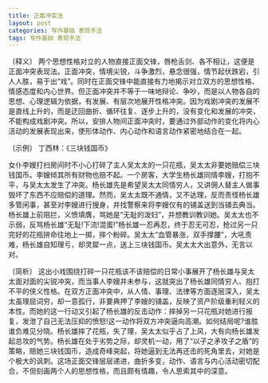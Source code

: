 ```yaml
---
title: 正面冲突法
layout: post
categories: 写作基础 表现手法
tags: 写作基础 表现手法
---
```


〔释义〕 两个思想性格对立的人物直接正面交锋，唇枪舌剑、各不相让，这便是正面冲突表现法。正面冲突，情境尖锐，斗争激烈，悬念很强，情节起伏跌宕，引人人胜，易于出“戏”。同时在正面交锋中能直接有力地揭示对立双方的思想性格、情感态度和内心世界。但正面冲突并不等于一味地辩论、争吵，而是以人物各自的思想、心理逻辑为依据，有发展、有层次地展开性格冲突。因为戏剧冲突的发展不是直线上升的，而是迂回曲折、循环往复、逐步上升的，没有变化和发展的冲突，不能构成戏剧冲突。所以，安排人物间正面冲突时，要通过外部动作的变化将内心活动的发展表现出来，使形体动作、内心动作和语言动作紧密地结合在一起。

〔示例〕 丁西林：《三块钱国币》

女仆李嫂打扫房间时不小心打碎了主人吴太太的一只花瓶，吴太太非要她赔偿三块钱国币。李嫂倾其所有财物也赔不起。一个房客，大学生杨长雄同情李嫂，打抱不平，与吴太太发生了冲突。杨长雄先是希望吴太太同情穷人，又讲佣人替主人做事毁坏了东西不应赔偿的道理。然而，吴太太既不通情，又不达理，反而责怪杨长雄多管闲事，甚至对李嫂进行搜身，并找警察来将李嫂仅有的铺盖送到当铺去典当。杨长雄上前阻拦，义愤填膺，骂她是“无耻的泼妇”，并想教训教训她。吴太太也不示弱，反骂杨长雄“无耻!下流!混蛋!”杨长雄一忍再忍，终于忍无可忍，抢过另一只完好的花瓶拼命往地上一掷，摔个粉碎。吴太太“血管暴涨，双手撑腰”，大吼责难，杨长雄自知理亏，却灵犀一点，送上三块钱国币。吴太太大出意外，无言以对。

〔简析〕 这出小戏围绕打碎一只花瓶该不该赔偿的日常小事展开了杨长雄与吴太太面对面的尖锐冲突，而当事人李嫂并未参与，这就突出了杨长雄同情穷人、抱打不平的侠义性格。在双方正面冲突中，从人情、事理、法律等方面逐层深入，吴太太虽理屈词穷，却一意孤行，非要典押了李嫂的铺盖，反映了资产阶级重利轻义的本性。而她的这一行动又引起了杨长雄的反击动作：摔掉另一只花瓶对她进行报复，发泄了自己无法压抑的愤怒!这一动作将双方冲突逼向高潮。如何结局呢?谁胜谁负难见分晓。杨长雄摔了花瓶，失了理，吴太太似乎占了上风，大有向杨长雄发起总攻的气势。杨长雄在处于劣势之际，却灵机一动，用了“以子之矛攻子之盾”的策略，赔她三块钱国币，造成奇峰突起，将她逼到无法再还击的死角里去，对她是个极大的讽刺。这场正面交锋层层递进，曲折多变，动作、语言与内心活动密切配合，不但刻画两个人的思想性格，而且颇有情趣，令人思索其中的深意。 